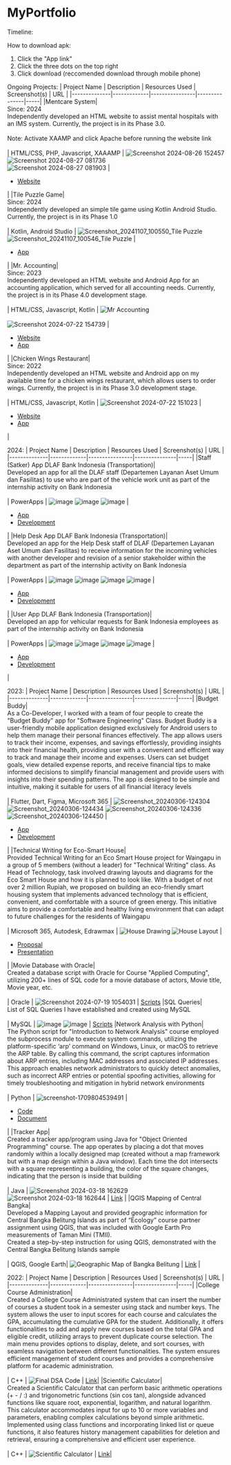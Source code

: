 # MyPortfolio

Timeline:

How to download apk:
1. Click the "App link"
2. Click the three dots on the top right
3. Click download (reccomended download through mobile phone)

Ongoing Projects:
| Project Name | Description | Resources Used | Screenshot(s) | URL |
|--------------|-------------|----------------|---------------|-----|
|Mentcare System|<br> Since: 2024 <br> Independently developed an HTML website to assist mental hospitals with an IMS system. Currently, the project is in its Phase 3.0. <br> <br> Note: Activate XAAMP and click Apache before running the website link <br><br> | HTML/CSS, PHP, Javascript, XAAAMP | ![Screenshot 2024-08-26 152457](https://github.com/user-attachments/assets/d06212ef-2dca-4670-ae96-dc68c370a7d5) <br> ![Screenshot 2024-08-27 081736](https://github.com/user-attachments/assets/779971de-c900-415f-9381-cc65e3dd11a2)  <br> ![Screenshot 2024-08-27 081903](https://github.com/user-attachments/assets/41b30863-e92c-49b0-8122-2ea634c4eb3e) | <ul><li><a href="https://mentcaresystem30-ryufathsoepenos-projects.vercel.app/" target="_blank">Website</a></li></ul>|
|Tile Puzzle Game|<br> Since: 2024 <br> Independently developed an simple tile game using Kotlin Android Studio. Currently, the project is in its Phase 1.0 <br><br> | Kotlin, Android Studio |  ![Screenshot_20241107_100550_Tile Puzzle](https://github.com/user-attachments/assets/0dfe8e91-c873-46de-9d1f-e6bc687b86ae) <br> ![Screenshot_20241107_100546_Tile Puzzle](https://github.com/user-attachments/assets/cd10c347-9cdb-4226-bffc-f6ff1f9db331) | <ul><li><a href="https://github.com/RyufathSoepeno/MyPortfolio/blob/main/Mobile%20Development%20Portfolio/Tile%20Puzzle%20Game/debug/app-debug.apk" target="_blank">App</a></li></ul>|
|Mr. Accounting|<br> Since: 2023 <br> Independently developed an HTML website and Android App for an accounting application, which served for all accounting needs. Currently, the project is in its Phase 4.0 development stage. <br> <br> | HTML/CSS, Javascript, Kotlin | ![Mr  Accounting](https://github.com/user-attachments/assets/b018c059-309e-40d9-87cc-154d9fd28868) <br> <br> ![Screenshot 2024-07-22 154739](https://github.com/user-attachments/assets/2fd3480a-5a7a-4f91-a7f8-3bdf3848738b) | <ul><li><a href="https://mraccounting.vercel.app/" target="_blank">Website</a></li><li><a href="https://github.com/RyufathSoepeno/MyPortfolio/blob/main/Mobile%20Development%20Portfolio/Mr.%20Accounting/Mr.%20Accounting/app-release.apk" target="_blank">App</a></li></ul>|
|Chicken Wings Restaurant| <br> Since: 2022 <br> Independently developed an HTML website and Android app on my available time for a chicken wings restaurant, which allows users to order wings. Currently, the project is in its Phase 3.0 development stage.  <br> <br> | HTML/CSS, Javascript, Kotlin | ![Screenshot 2024-07-22 151023](https://github.com/user-attachments/assets/089828b2-a796-44cd-94cd-634cf611a3ee) | <ul><li><a href="https://my-portfolio-kappa-five-35.vercel.app/" target="_blank">Website</a></li><li><a href="https://github.com/RyufathSoepeno/MyPortfolio/blob/main/Mobile%20Development%20Portfolio/Chicken%20Wings%20App/Chicken%20Wings%20App%202.0/app-release.apk" target="_blank">App</a></li></ul>|

2024: 
| Project Name | Description | Resources Used | Screenshot(s) | URL |
|--------------|-------------|----------------|---------------|-----|
|Staff (Satker) App DLAF Bank Indonesia (Transportation)|<br> Developed an app for all the DLAF staff (Departemen Layanan Aset Umum dan Fasilitas) to use who are part of the vehicle work unit as part of the internship activity on Bank Indonesia <br><br> | PowerApps | ![image](https://github.com/user-attachments/assets/0fdcf655-66ee-4511-955c-254f1070d018) ![image](https://github.com/user-attachments/assets/ceb3416b-da63-4450-8511-d52b0fc0ac73) ![image](https://github.com/user-attachments/assets/0beff5aa-771d-49d1-b1e6-87cf963213d5) | <ul><li><a href="https://apps.powerapps.com/play/e/759417a2-08f3-e498-9d17-08260e5ab68f/a/f8cb5c40-2ad5-4644-a39c-90009fdcfd44?tenantId=3018ecb9-2438-4581-b036-4b625dac9579&hint=f4a1a4e3-5464-4d50-a44c-665f46eaa87d&sourcetime=1725851380525" target="_blank">App</a></li><li><a href="https://github.com/RyufathSoepeno/Aplikasi-PKL-Bank-Indonesia-using-Power-Apps-/tree/main/DLAF%20Staff%20App%20(Transportation)" target="_blank">Development</a></li></ul>|
|Help Desk App DLAF Bank Indonesia (Transportation)|<br> Developed an app for the Help Desk staff of DLAF (Departemen Layanan Aset Umum dan Fasilitas) to receive information for the incoming vehicles with another developer and revision of a senior stakeholder within the department as part of the internship activity on Bank Indonesia <br><br> | PowerApps | ![image](https://github.com/user-attachments/assets/03e6cf02-0edb-4e1c-bb98-2fb3b214fff4) ![image](https://github.com/user-attachments/assets/b9fb02ac-1f88-4899-a06c-2e256038aaa7) ![image](https://github.com/user-attachments/assets/3d908f98-02dd-4716-8fe5-cdecb4281767) ![image](https://github.com/user-attachments/assets/e3e58cd3-6ffd-4672-bf1d-38713f6c1a2e) | <ul><li><a href="https://apps.powerapps.com/play/e/759417a2-08f3-e498-9d17-08260e5ab68f/a/717464ee-2eb8-4b16-b9b0-50f194940e11?tenantId=3018ecb9-2438-4581-b036-4b625dac9579&sourcetime=1725851404197" target="_blank">App</a></li><li><a href="https://github.com/RyufathSoepeno/Aplikasi-PKL-Bank-Indonesia-using-Power-Apps-/tree/main/Help%20Desk" target="_blank">Development</a></li></ul>|
|User App DLAF Bank Indonesia (Transportation)|<br> Developed an app for vehicular requests for Bank Indonesia employees as part of the internship activity on Bank Indonesia <br><br> | PowerApps | ![image](https://github.com/user-attachments/assets/c9c2e02f-40c6-4143-958d-4cfb3e45f680) ![image](https://github.com/user-attachments/assets/99dc3b24-cedc-46d1-a357-10af5e32dbc6) ![image](https://github.com/user-attachments/assets/71064738-01ba-498e-9643-311c68263f69) ![image](https://github.com/user-attachments/assets/83827b01-b15e-4dd5-9abb-e83f3f942d65) | <ul><li><a href="https://apps.powerapps.com/play/e/759417a2-08f3-e498-9d17-08260e5ab68f/a/444a6df4-c471-412e-911a-a8731f3df2b1?tenantId=3018ecb9-2438-4581-b036-4b625dac9579&sourcetime=1725851336274" target="_blank"> App</a></li><li><a href="https://github.com/RyufathSoepeno/Aplikasi-PKL-Bank-Indonesia-using-Power-Apps-/tree/main/User%20App%20(Transportation)" target="_blank">Development</a></li></ul>|

2023:
| Project Name | Description | Resources Used | Screenshot(s) | URL |
|--------------|-------------|----------------|---------------|-----|
|Budget Buddy| <br> As a Co-Developer, I worked with a team of four people to create the "Budget Buddy" app for "Software Engineering" Class. Budget Buddy is a user-friendly mobile application designed exclusively for Android users to help them manage their personal finances effectively. The app allows users to track their income, expenses, and savings effortlessly, providing insights into their financial health, providing user with a convenient and efficient way to track and manage their income and expenses. Users can set budget goals, view detailed expense reports, and receive financial tips to make informed decisions to simplify financial management and  provide users with insights into their spending patterns. The app is designed to be simple and intuitive, making it suitable for users of all financial literacy levels <br> <br> | Flutter, Dart, Figma, Microsoft 365 | ![Screenshot_20240306-124304](https://github.com/RyufathSoepeno/MyPortfolio/assets/89006072/330b61a3-1ff1-44bb-a8f1-2d2c5b5ad172) ![Screenshot_20240306-124434](https://github.com/RyufathSoepeno/MyPortfolio/assets/89006072/58aa5436-24e2-416f-92ba-0ea48054b709) ![Screenshot_20240306-124336](https://github.com/RyufathSoepeno/MyPortfolio/assets/89006072/00a4ef3b-e1e5-4d94-97c5-384a9f66411c) ![Screenshot_20240306-124450](https://github.com/RyufathSoepeno/MyPortfolio/assets/89006072/2f9cdb8d-dcad-4095-89c8-5d317f12f979) | <ul><li><a href="https://drive.google.com/file/d/1SlMbQcHSKAtWPG76HeyQhfS877Kbb9O1/view?usp=drive_link" target="_blank">App</a></li><li><a href="https://github.com/RyufathSoepeno/MyPortfolio/tree/main/Budget%20Buddy_release4" target="_blank">Development</a></li></ul>|
|Technical Writing for Eco-Smart House| <br> Provided Technical Writing for an Eco Smart House project for Waingapu in a group of 5 members (without a leader) for "Technical Writing" class. As Head of Technology, task involved drawing layouts and diagrams for the Eco Smart House and how it is planned to look like. With a budget of not over 2 million Rupiah, we proposed on building an eco-friendly smart housing system that implements advanced technology that is efficient, convenient, and comfortable with a source of green energy. This initiative aims to provide a comfortable and healthy living environment that can adapt to future challenges for the residents of Waingapu <br> <br> | Microsoft 365, Autodesk, Edrawmax | ![House Drawing](https://github.com/RyufathSoepeno/MyPortfolio/assets/89006072/f80f92b5-ebf2-4055-9385-10bbb6b3d527) ![House Layout](https://github.com/RyufathSoepeno/MyPortfolio/assets/89006072/b0dc52ea-5791-4e12-b022-c89c29c35877) | <ul><li><a href="https://docs.google.com/document/d/1A9EY4duaJTq6PjdEhQ2kMtlEN44DJMD9gPk8ZDwkF68/edit?usp=sharing" target="_blank">Proposal</a></li><li><a href="https://docs.google.com/presentation/d/11Euk7r4_38Rf7s8nOoI12NQACBgSVM0_acrxSyvx9lc/edit?usp=sharing" target="_blank">Presentation</a></li></ul>|
|Movie Database with Oracle| <br> Created a database script with Oracle for Course "Applied Computing", utilizing 200+ lines of SQL code for a movie database of actors, Movie title, Movie year, etc. <br> <br> | Oracle | ![Screenshot 2024-07-19 1054031](https://github.com/user-attachments/assets/7143a522-3257-4b8d-aaea-e2a6f18aea8d) | [Scripts](https://github.com/RyufathSoepeno/MyPortfolio/tree/main/Database%20Management/Movie%20Database%20with%20Oracle) 
|SQL Queries| <br> List of SQL Queries I have established and created using MySQL <br> <br> | MySQL | ![image](https://github.com/RyufathSoepeno/SQL-Self-Taught/assets/89006072/892d06d7-e744-4224-8e5c-a3c6deb8ee71) ![image](https://github.com/RyufathSoepeno/SQL-Self-Taught/assets/89006072/5e8152e3-ec4d-4a6c-b4dd-bca2e7a8fa54) | [Scripts](https://github.com/RyufathSoepeno/SQL-Self-Taught) 
|Network Analysis with Python| <br> The Python script for "Introduction to Network Analysis" course employed the subprocess module to execute system commands, utilizing the platform-specific ‘arp’ command on Windows, Linux, or macOS to retrieve the ARP table. By calling this command, the script captures information about ARP entries, including MAC addresses and associated IP addresses. This approach enables network administrators to quickly detect anomalies, such as incorrect ARP entries or potential spoofing activities, allowing for timely troubleshooting and mitigation in hybrid network environments <br> <br> | Python | ![screenshot-1709804539491](https://github.com/RyufathSoepeno/MyPortfolio/assets/89006072/9f56e23a-8790-4320-bf49-cbe865f11135) | <ul><li><a href="https://github.com/RyufathSoepeno/MyPortfolio/blob/main/Network%20Analysis%20with%20Python/ARP.py" target="_blank">Code</a></li><li><a href="https://drive.google.com/file/d/1R4-v8Po7kcjTuILZpPka5qKpZkJKC1JF/view?usp=sharing" target="_blank">Document</a></li></ul>|
|Tracker App| <br> Created a tracker app/program using Java for "Object Oriented Programming" course. The app operates by placing a dot that moves randomly within a locally designed map (created without a map framework but with a map design within a Java window). Each time the dot intersects with a square representing a building, the color of the square changes, indicating that the person is inside that building <br> <br> | Java | ![Screenshot 2024-03-18 162629](https://github.com/RyufathSoepeno/MyPortfolio/assets/89006072/dc209da3-b836-4440-9d2e-d2bcc6dfc5c0)![Screenshot 2024-03-18 162644](https://github.com/RyufathSoepeno/MyPortfolio/assets/89006072/892f6402-6e38-40b3-8811-bcba1c1fe006) | [Link](https://github.com/RyufathSoepeno/MyPortfolio/blob/main/Tracker%20App%20with%20Java/Navigator.java) |
|QGIS Mapping of Central Bangka| <br> Developed a Mapping Layout and provided geographic information for Central Bangka Belitung Islands as part of “Ecology” course partner assignment using QGIS, that was included with Google Earth Pro measurements of Taman Mini (TMII). <br> Created a step-by-step instruction for using QGIS, demonstrated with the Central Bangka Belitung Islands sample <br> <br>| QGIS, Google Earth| ![Geographic Map of Bangka Belitung](https://github.com/RyufathSoepeno/PHP-Self-Learning/assets/89006072/8393f86f-225f-4737-97cd-da43b973462b) | [Link](https://github.com/RyufathSoepeno/MyPortfolio/tree/main/QGIS%20Mapping%20of%20Central%20Bangka) |

2022:
| Project Name | Description | Resources Used | Screenshot(s) | URL |
|--------------|-------------|----------------|---------------|-----|
|College Course Administration| <br> Created a College Course Administrated system that can insert the number of courses a student took in a semester using stack and number keys. The system allows the user to input scores for each course and calculates the GPA, accumulating the cumulative GPA for the student. Additionally, it offers functionalities to add and apply new courses based on the total GPA and eligible credit, utilizing arrays to prevent duplicate course selection. The main menu provides options to display, delete, and sort courses, with seamless navigation between different functionalities. The system ensures efficient management of student courses and provides a comprehensive platform for academic administration. <br> <br> | C++ | ![Final DSA Code](https://github.com/RyufathSoepeno/MyPortfolio/assets/89006072/4b635a8c-c21d-4ce6-84cb-432fa873de44) | [Link](https://github.com/RyufathSoepeno/MyPortfolio/tree/main/College%20Course%20Administration)|
|Scientific Calculator| <br> Created a Scientific Calculator that can perform basic arithmetic operations (+ - / :) and trigonometric functions (sin cos tan), alongside advanced functions like square root, exponential, logarithm, and natural logarithm. This calculator accommodates input for up to 10 or more variables and parameters, enabling complex calculations beyond simple arithmetic. Implemented using class functions and incorporating linked list or queue functions, it also features history management capabilities for deletion and retrieval, ensuring a comprehensive and efficient user experience. <br> <br> | C++ | ![Scientific Calculator](https://github.com/RyufathSoepeno/MyPortfolio/assets/89006072/cf189ed8-108b-4a84-8e42-1bebd277cbb9) | [Link](https://github.com/RyufathSoepeno/MyPortfolio/tree/main/Scientific%20Calculator)|
